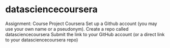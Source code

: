 # datasciencecoursera
Assignment: Course Project Coursera
    Set up a Github account (you may use your own name or a pseudonym).
    Create a repo called datasciencecoursera
    Submit the link to your GitHub account (or a direct link to your datasciencecoursera repo)
